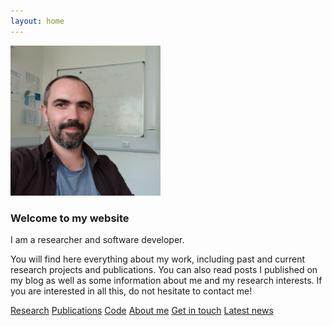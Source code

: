 ```yaml
---
layout: home
---
```





<section id="hero" class="section ">
  <div class="container">
    <div class="row">
      <div class="col-md-4 col-sm-6 ">
          <img src="images/face.jpg" alt="" width="240" height="240" />
        </div>
      <div class="col-md-7 col-sm-6 ">
      <h3>Welcome to my website</h3>
        <p>
        I am a researcher and software developer. 
        </p>
        <p>
        You will find here everything about my work, including past and current research projects and publications.
        You can also read posts I published on my blog as well as some information about me and my research interests.
        If you are interested in all this, do not hesitate to contact me!
        </p>
        <!-- hero --> 
      </div>
    </div>




</div>

<div class="row">
  <div class="col-md-12 text-center">
    <div class="btn-group-home">
      <a  type="button" href="{{ site.baseurl }}/research" class="btn btn-primary">Research</a>
      <a  type="button" href="{{ site.baseurl }}/publications" class="btn btn-primary">Publications</a>
      <a  type="button" href="{{ site.baseurl }}/code"  class="btn btn-primary">Code</a>
      <a  type="button" href="{{ site.baseurl }}/about"  class="btn btn-primary">About me</a>
      <a  type="button" href="{{ site.baseurl }}/contact"  class="btn btn-primary">Get in touch</a>
      <a  type="button" href="{{ site.baseurl }}/blog"  class="btn btn-primary">Latest news</a>
   </div>
  </div>
</div>

</section>
